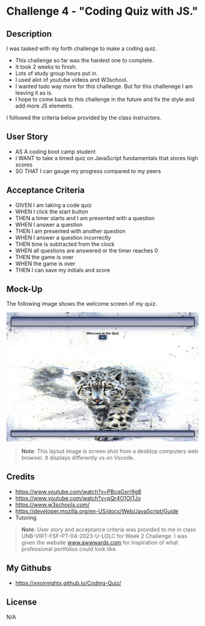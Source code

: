 # Challenge 4 - "Coding Quiz with JS."

## Description

I was tasked with my forth challenge to make a coding quiz.

- This challenge so far was the hardest one to complete. 
- It took 2 weeks to finish. 
- Lots of study group hours put in.
- I used alot of youtube videos and W3school. 
- I wanted todo way more for this challenge. But for this challenege I am leaving it as is.
- I hope to come back to this challenge in the future and fix the style and add more JS elements.


I followed the criteria below provided by the class instructors.

## User Story

- AS A coding boot camp student
- I WANT to take a timed quiz on JavaScript fundamentals that stores high scores
- SO THAT I can gauge my progress compared to my peers


## Acceptance Criteria

- GIVEN I am taking a code quiz
- WHEN I click the start button
- THEN a timer starts and I am presented with a question
- WHEN I answer a question
- THEN I am presented with another question
- WHEN I answer a question incorrectly
- THEN time is subtracted from the clock
- WHEN all questions are answered or the timer reaches 0
- THEN the game is over
- WHEN the game is over
- THEN I can save my initials and score

## Mock-Up

The following image shows the welcome screen of my quiz.

![Snow Leopard Welcome ](./assets/images/welcome.png)

> **Note**: This layout image is screen shot from a desktop computers web browser. It displays differently vs on Vscode.


## Credits

- https://www.youtube.com/watch?v=PBcqGxrr9g8
- https://www.youtube.com/watch?v=pQr4O1OITJo
- https://www.w3schools.com/
- https://developer.mozilla.org/en-US/docs/Web/JavaScript/Guide
- Tutoring


> **Note**: User story and acceptance criteria was provided to me in class
 UNB-VIRT-FSF-PT-04-2023-U-LOLC for Week 2 Challenge. I was given the website www.awwwards.com for inspiration of what professional portfolios could look like. 


## My Githubs

- https://xnoirnightx.github.io/Coding-Quiz/

## License

N/A